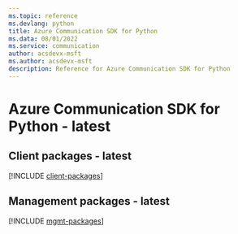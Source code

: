 ```yaml
---
ms.topic: reference
ms.devlang: python
title: Azure Communication SDK for Python
ms.data: 08/01/2022
ms.service: communication
author: acsdevx-msft
ms.author: acsdevx-msft
description: Reference for Azure Communication SDK for Python
---
```

# Azure Communication SDK for Python - latest

## Client packages - latest
[!INCLUDE [client-packages](communication-client-index.md)]
## Management packages - latest
[!INCLUDE [mgmt-packages](communication-mgmt-index.md)]